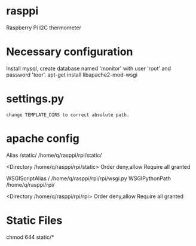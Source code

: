 rasppi
======

Raspberry Pi I2C thermometer


Necessary configuration
=======================
Install mysql, create database named 'monitor' with user 'root' and password 'toor'.
apt-get install libapache2-mod-wsgi 

settings.py
===========
	change TEMPLATE_DIRS to correct absolute path.

apache config
=============

Alias /static/ /home/q/rasppi/rpi/static/

<Directory /home/q/rasppi/rpi/static>
Order deny,allow
Require all granted
</Directory>

WSGIScriptAlias / /home/q/rasppi/rpi/rpi/wsgi.py
WSGIPythonPath /home/q/rasppi/rpi/

<Directory /home/q/rasppi/rpi/rpi>
<Files wsgi.py>
Order deny,allow
Require all granted
</Files>
</Directory>
              
Static Files
============
chmod 644 static/*